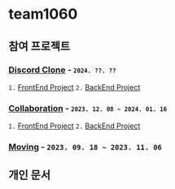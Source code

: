 # team1060

## 참여 프로젝트

### [Discord Clone](https://github.com/team1060) - <small>`2024. ??. ??`</small>
`1.` [FrontEnd Project](https://github.com/team1060/discord_frontend)
`2.` [BackEnd Project](https://github.com/jungyeon53/discord_backend)

### [Collaboration](https://github.com/team1060/collaboration) - <small>`2023. 12. 08 ~ 2024. 01. 16`</small>
`1.` [FrontEnd Project](https://github.com/team1060/collaboration_frontend)
`2.` [BackEnd Project](https://github.com/team1060/collaboration_backend) 

### [Moving](https://github.com/team1060/moving) - `2023. 09. 18 ~ 2023. 11. 06`</small>

## 개인 문서